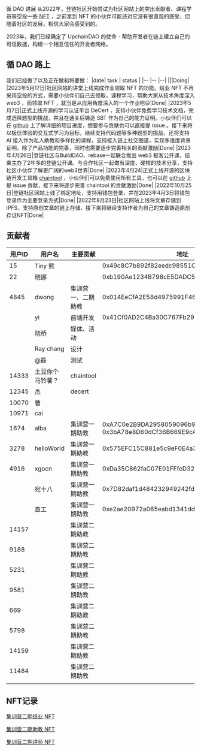 循 DAO 进展
从2022年，登链社区开始尝试为社区网站上的突出贡献者、课程学员等空投一些 [NFT](https://opensea.io/collection/upchain-poap) ，之前拿到 NFT 的小伙伴可能还对它没有很直观的感受，但随着社区的发展，相信大家会感受到的。

2023年，我们已经确定了 UpchainDAO 的使命 - 帮助开发者在链上建立自己的可信数据，构建一个相互信任的开发者网络。

## 循 DAO 路上

我们已经做了以及正在做和将要做：
|date| task | status |
|-- |-- |--|
|||Doing|
|2023年5月17日|社区网站的讲堂上线完成作业领取 NFT 的功能。结业 NFT 不再采用空投的方式，需要小伙伴们自己去领取，课程学习，帮助大家从技术角度深入 web3 ，而领取 NFT ，就当是从应用角度深入的一个作业吧😜|Done|
|2023年5月7日|正式上线开源的学习认证平台 DeCert ，支持小伙伴免费学习技术文档，完成选择题型的挑战，并且在通关后铸造 SBT 作为自己的能力证明。小伙伴们可以在 [github](https://github.com/decert-me) 上了解详细的项目进度，想要参与贡献也可以直接提 issue 。接下来将以极佳体验的交互式学习为目标，继续支持代码题等多种题型的挑战，还将支持 AI 接入作为私人助教和多样化的课程，支持接入链上社交图谱，实现多维度背景证明。除了产品功能的完善，同时也需要逐步完善相关的贡献激励|Done|
|2023年4月26日|登链社区与BuildDAO、rebase一起联合推出 web3 极客公开课，结束主办了2年多的登链公开课。与合作社区一起做有深度、硬核的技术分享，支持社区小伙伴了解更广阔的web3世界|Done|
|2023年4月24|正式上线开源的区块链开发工具箱 [chaintool](https://chaintool.tech/) ，小伙伴们可以免费使用所有工具，也可以在 [github](https://github.com/ChainToolDao) 上提 issue 贡献，接下来将逐步完善 chaintool 的贡献激励|Done|
|2022年10月25日|登链社区网站上线了绑定地址，支持用钱包登录，并在2023年4月3日将钱包登录作为主要登录方式|Done|
|2022年8月23日|社区网站上线将文章存储到IPFS，支持原创文章的链上存储，接下来将继续支持作者为自己的文章铸造原创存证NFT|Done|


## 贡献者

|用户ID|	用户名|	主要贡献|	地址|
|--|--|--|--|
|15|	Tiny 熊	||0x49c8C7b892f82eedc98551CCb69745005A2FD079|	
|22	|晓娜		||0xb190Ae1234B798cE5DADC545F2d4Df35eC40a4Ba|
|4845	|dwong|	集训营一、二期助教	|0x014EeCfA2E58d4975991F46026A2332561161912|
||	yi|	前端开发|0x41Cf0AD2C4Ba30C767Fb2967480C1EFc47ac006A	|
||	晓桥|	媒体、活动	||
||	Ray chang	|设计	||
||	@磊|	测试	||
|14333|	土豆你个马铃薯？|	chaintool	||
|12345|	杰|	decert	||
|10070	|曹		|||
|10971|	cai		|||  
|1674	|alba	|集训营一期助教|0xA7C0e2B9DA2958059096b9eea9dD0Baf4Aa1Ae7c  0x3bA78e8D60dCf36B669E9cA1553719836624F079|	
|3278	|helloWorld|	集训营一期助教	|0x575EFC15C881e5c9eF0E4a3CDC35935611a794Fd|
|4916	|xgocn|	集训营一期助教	|0xDa35C862faC07E01FFfeD321E70e6689ffdE407C|
|	|宛十八|	集训营一期助教	|0x7D82daf1d484232949242fdd1624efb318bB207A|
||	章工|	集训营一期助教	|0xe2ae20972a065eabd1341ddd88935ef8386d41e6|
|14157||		集训营二期助教	||
|9188||		集训营二期助教	||
|5231||		集训营二期助教	||
|9581||		集训营二期助教	||
|669||		集训营二期助教	||
|5798	||	集训营二期助教	||
|14159||		集训营二期助教	||
|11484	||	集训营二期助教	||
|||||

## NFT记录
[集训营二期结业 NFT](https://opensea.io/assets/matic/0x37da9ea159f5c95923ccc65ecae857c2584a899a/10000) 

[集训营二期助教 NFT]()

[集训营二期讲师 NFT]()
